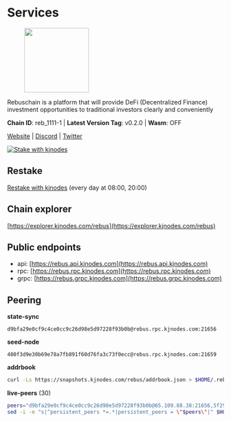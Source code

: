 # Services

<figure><img src="https://raw.githubusercontent.com/kj89/testnet_manuals/main/pingpub/logos/rebus.png" width="150" alt=""><figcaption></figcaption></figure>

Rebuschain is a platform that will provide DeFi (Decentralized Finance)  investment opportunities to traditional investors clearly and conveniently

**Chain ID**: reb_1111-1 | **Latest Version Tag**: v0.2.0 | **Wasm**: OFF

[Website](https://www.rebuschain.com) | [Discord](https://discord.gg/rebuschain) | [Twitter](https://twitter.com/RebusChain)

[![Stake with kjnodes](https://i.ibb.co/cr44Q8j/button-stake-with-kjnodes.png)](https://restake.app/rebus/rebusvaloper1vndzy8y55ylgpmmsc34uy8rm6kqlml6ffs9lrv)

## Restake

[Restake with kjnodes](https://restake.app/rebus/rebusvaloper1vndzy8y55ylgpmmsc34uy8rm6kqlml6ffs9lrv) (every day at 08:00, 20:00)
## Chain explorer
[https://explorer.kjnodes.com/rebus](https://explorer.kjnodes.com/rebus)

## Public endpoints

* api: [https://rebus.api.kjnodes.com](https://rebus.api.kjnodes.com)
* rpc: [https://rebus.rpc.kjnodes.com](https://rebus.rpc.kjnodes.com)
* grpc: [https://rebus.grpc.kjnodes.com](https://rebus.grpc.kjnodes.com)

## Peering

**state-sync**

```text
d9bfa29e0cf9c4ce0cc9c26d98e5d97228f93b0b@rebus.rpc.kjnodes.com:21656
```

**seed-node**

```text
400f3d9e30b69e78a7fb891f60d76fa3c73f0ecc@rebus.rpc.kjnodes.com:21659
```

**addrbook**
```bash
curl -Ls https://snapshots.kjnodes.com/rebus/addrbook.json > $HOME/.rebusd/config/addrbook.json
```

**live-peers** (30)
```bash
peers="d9bfa29e0cf9c4ce0cc9c26d98e5d97228f93b0b@65.109.88.38:21656,5f29f14fe3dd7e1d86caa4d344e67ee81c32255f@65.109.37.228:26656,92245ff5c7a4b293d2f0c7f9afca0ddad2e0fb52@65.108.244.178:26656,d12f9b52ca0e11cdeca5c46e802249ade4c39c45@185.248.24.40:26656,1fcb45323f9045707c0c344a60d7cb906008cfaf@65.109.80.176:26656,a35d28e111c1dcc1e5f3203627b449adfb4425f2@65.109.29.150:21656,87102b5dd22c1d17f97197c078f23726ae3c6214@91.157.60.253:26656,faf349e185255c4aa2786da4f8ac70ea13849db0@169.155.45.128:26656,b212d5740b2e11e54f56b072dc13b6134650cfb5@169.155.168.16:26656,e6f1684ed8ed5c586b188bf7088026da4ffdaff6@134.65.193.78:26656,c124ce0b508e8b9ed1c5b6957f362225659b5343@134.65.192.98:26656,3cc5fb5f6140ac4e57dfc80940c8a06daa299c89@51.77.195.46:26656,e056318da91e77585f496333040e00e12f6941d1@51.83.97.166:26656,17779ded6b3dc2f31d6c6f40cc6f07d802753ba7@78.47.153.128:26656,bb2a7dc81b9bd0e017409a2bbb71b12bb899e743@178.63.22.117:26656,ab6a4ae2857ac05fa8f45b03871fa3945193fc61@46.4.81.204:35656,5c2018214fcfde67ec390702539f295165f12a3a@86.48.2.20:26656,2b7c9ae046c35b48cb7d3d16416c3f36ab648f66@149.102.136.149:26656,237bfc05da5f8cabee00f148995333f37186d232@164.68.121.101:26656,05483a7ec0160b17de1ad8e7793c7502e70e5525@146.59.85.223:17256,f4ad005ee8ec25508c498294e9e83d81b188ea49@185.248.24.16:21656,b8c42fcb311b47cdb8285b5697f661fbba5bf1a5@51.68.157.129:26656,275d2614d24c8ac015a7712702fcb99cef67ef67@65.108.124.219:29656,6ac55af662061d3669d7c70961a8fd87ba2f2075@65.108.200.142:26696,ea5e7a6b9a5c18c6455e7a8c583c129c5821a452@51.178.80.111:26656,6dc49b312a98051351f0347568c294fea83a5f9a@51.79.27.21:11656,a3d975c913570ad217d9a3de01a8616ad5ce20f8@142.132.128.137:26656,afdd27b58e851dcbb8c98c0e3191a0d8bfbcd3ae@65.108.41.252:26656,4a4d2e7070e05ad6c13628d2f191d96172659452@65.109.65.210:40656,304ff8e051b2fbd038771142b69ac915c14c0819@78.46.78.83:26656"
sed -i -e "s|^persistent_peers *=.*|persistent_peers = \"$peers\"|" $HOME/.rebusd/config/config.toml
```
